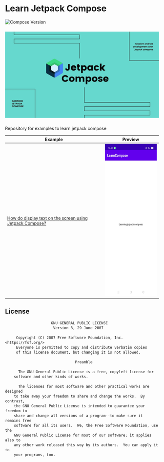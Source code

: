 # Learn Jetpack Compose
![Compose Version](https://img.shields.io/badge/Compose-1.0.0--alpha09-brightgreen)
###
![Feature Image](screenshots/repository_poster.jpg)
###
Repository for examples to learn jetpack compose

|Example|Preview|
|-------|-------|
|[How do display text on the screen using Jetpack Compose?](https://github.com/vinaygaba/Learn-Jetpack-Compose-By-Example/blob/master/app/src/main/java/com/example/jetpackcompose/text/SimpleTextActivity.kt)|<img src ="screenshots/simpletext.jpeg" width=214 height=500> |

License
-----------------

                         GNU GENERAL PUBLIC LICENSE
                          Version 3, 29 June 2007

         Copyright (C) 2007 Free Software Foundation, Inc. <https://fsf.org/>
         Everyone is permitted to copy and distribute verbatim copies
         of this license document, but changing it is not allowed.

                                    Preamble

          The GNU General Public License is a free, copyleft license for
        software and other kinds of works.

          The licenses for most software and other practical works are designed
        to take away your freedom to share and change the works.  By contrast,
        the GNU General Public License is intended to guarantee your freedom to
        share and change all versions of a program--to make sure it remains free
        software for all its users.  We, the Free Software Foundation, use the
        GNU General Public License for most of our software; it applies also to
        any other work released this way by its authors.  You can apply it to
        your programs, too.
